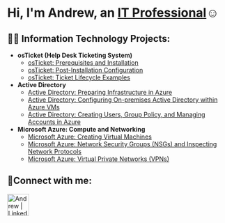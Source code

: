 <h1>Hi, I'm Andrew, an <a href="https://linkedin.com/in/andrew-chavez-profile">IT Professional</a>☺</h1>

<h2>👨‍💻 Information Technology Projects:</h2>

- <b>osTicket (Help Desk Ticketing System)</b>
  - [osTicket: Prerequisites and Installation](https://github.com/andrewchavez-24/osticket-prereqs)
  - [osTicket: Post-Installation Configuration](https://github.com/andrewchavez-24/post-install-config)
  - [osTicket: Ticket Lifecycle Examples](https://github.com/andrewchavez-24/ticket-lifecycle)
- <b>Active Directory</b>
  - [Active Directory: Preparing Infrastructure in Azure](https://github.com/andrewchavez-24/ad-prereqs)
  - [Active Directory: Configuring On-premises Active Directory within Azure VMs](https://github.com/andrewchavez-24/configure-ad)
  - [Active Directory: Creating Users, Group Policy, and Managing Accounts in Azure](https://github.com/andrewchavez-24/managing-ad)
- <b>Microsoft Azure: Compute and Networking</b>
  - [Microsoft Azure: Creating Virtual Machines](https://github.com/andrewchavez-24/VM-VPNs)
  - [Microsoft Azure: Network Security Groups (NSGs) and Inspecting Network Protocols](https://github.com/andrewchavez-24/azure-network-protocols)
  - [Microsoft Azure: Virtual Private Networks (VPNs)](https://github.com/andrewchavez-24/VM-VPNs)

<h2>🤳Connect with me:</h2>

[<img align="left" alt="Andrew | LinkedIn" width="50px" src="https://cdn.jsdelivr.net/npm/simple-icons@v3/icons/linkedin.svg" />][linkedin]

[linkedin]: https://linkedin.com/in/andrew-chavez-profile
